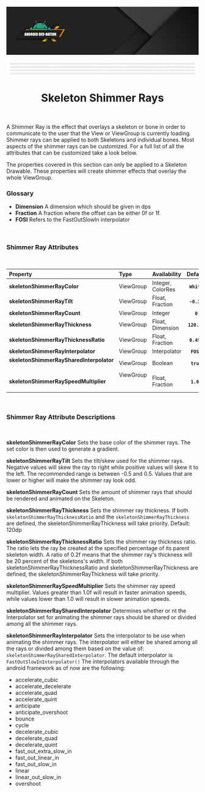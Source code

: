 [![Dev Nation Banner](../../media/images/android_dev_nation_banner.png)](https://medium.com/android-dev-nation)

<div align="center">
  
![Banner Demo](../../media/gifs/wide_banner_white.gif)

# Skeleton Shimmer Rays
</div>

<br/>

A Shimmer Ray is the effect that overlays a skeleton or bone in order to communicate to the user that the View or ViewGroup is currently loading. Shimmer rays can be applied to both Skeletons and individual bones. Most aspects of the shimmer rays can be customized. For a full list of all the attributes that can be customized take a look below.
  

The properties covered in this section can only be applied to a Skeleton Drawable. These properties will create shimmer effects that overlay the whole ViewGroup.

### Glossary

* **Dimension** A dimension which should be given in dps  
* **Fraction** A fraction where the offset can be either 0f or 1f.  
* **FOSI** Refers to the FastOutSlowIn interpolator
<br/>

### Shimmer Ray Attributes
<br/>

| Property  | Type | Availability | Default  |
|:----------|:-----|:-------------|:---------:|
|**skeletonShimmerRayColor** | ViewGroup  |  Integer, ColorRes | **`White`** |
|**skeletonShimmerRayTilt** | ViewGroup   | Float, Fraction  | **`-0.3f`** |
|**skeletonShimmerRayCount** | ViewGroup    | Integer | **`0`** |
|**skeletonShimmerRayThickness** | ViewGroup     | Float, Dimension | **`120.dp`** |
|**skeletonShimmerRayThicknessRatio** | ViewGroup | Float, Fraction | **`0.45f`** |
|**skeletonShimmerRayInterpolator** | ViewGroup| Interpolator | **`FOSI`** |
|**skeletonShimmerRaySharedInterpolator** &nbsp; &nbsp; &nbsp; &nbsp; &nbsp; &nbsp; &nbsp; &nbsp; &nbsp; &nbsp; &nbsp; &nbsp; &nbsp; | ViewGroup | Boolean | **`true`** |
|**skeletonShimmerRaySpeedMultiplier** | ViewGroup &nbsp; &nbsp; &nbsp; &nbsp; &nbsp; &nbsp; &nbsp; &nbsp; &nbsp; &nbsp; &nbsp; &nbsp; &nbsp; &nbsp; &nbsp; &nbsp;  &nbsp;| Float, Fraction | **`1.0f`** |
<br/>

### Shimmer Ray Attribute Descriptions  

<br/>

**skeletonShimmerRayColor** Sets the base color of the shimmer rays. The set color is then used to generate a gradient.

**skeletonShimmerRayTilt** Sets the tilt/skew used for the shimmer rays. Negative values will skew the ray to right while positive values will skew it to the left. The recommended range is between -0.5 and 0.5. Values that are lower or higher will make the shimmer ray look odd.

**skeletonShimmerRayCount** Sets the amount of shimmer rays that should be rendered and animated on the Skeleton.

**skeletonShimmerRayThickness** Sets the shimmer ray thickness. If both `skeletonShimmerRayThicknessRatio` and the `skeletonShimmerRayThickness` are defined, the skeletonShimmerRayThickness will take priority. Default: 120dp

**skeletonShimmerRayThicknessRatio** Sets the shimmer ray thickness ratio. The ratio lets the ray be created at the specified percentage of its parent skeleton width. A ratio of 0.2f means that the shimmer ray's thickness will be 20 percent of the skeletons's width. If both skeletonShimmerRayThicknessRatio and skeletonShimmerRayThickness are defined, the skeletonShimmerRayThickness will take priority.

**skeletonShimmerRaySpeedMultiplier** Sets the shimmer ray speed multiplier. Values greater than 1.0f will result in faster animation speeds, while values lower than 1.0 will result in slower animation speeds.

**skeletonShimmerRaySharedInterpolator**  Determines whether or nt the Interpolator set for animating the shimmer rays should be shared or divided among all the shimmer rays.

**skeletonShimmerRayInterpolator** Sets the interpolator to be use when animating the shimmer rays. The interpolator will either be shared among all the rays or divided among them based on the value of: `skeletonShimmerRaySharedInterpolator`.
The default interpolator is `FastOutSlowInInterpolator()` The interpolators available through the android framework as of now are the following:
* accelerate_cubic
* accelerate_decelerate
* accelerate_quad
* accelerate_quint
* anticipate
* anticipate_overshoot
* bounce
* cycle
* decelerate_cubic
* decelerate_quad
* decelerate_quint
* fast_out_extra_slow_in
* fast_out_linear_in
* fast_out_slow_in
* linear
* linear_out_slow_in
* overshoot
